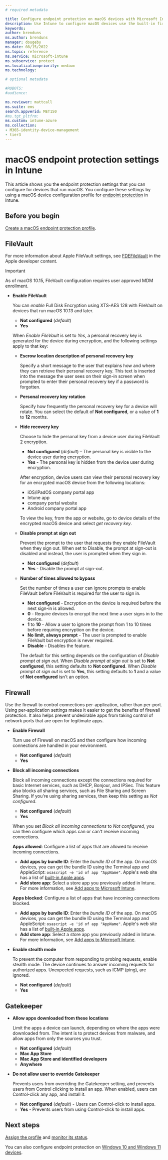 ```yaml
---
# required metadata

title: Configure endpoint protection on macOS devices with Microsoft Intune | Microsoft Docs
description: Use Intune to configure macOS devices use the built-in firewall to allow or block specific apps or to use stealth mode, to use Gatekeeper to determine where apps install, and to use FileVault disk encryption.
keywords:
author: brenduns
ms.author: brenduns
manager: dougeby
ms.date: 08/15/2022
ms.topic: reference
ms.service: microsoft-intune
ms.subservice: protect
ms.localizationpriority: medium
ms.technology:

# optional metadata

#ROBOTS:
#audience:

ms.reviewer: mattcall
ms.suite: ems
search.appverid: MET150
#ms.tgt_pltfrm:
ms.custom: intune-azure
ms.collection: 
- M365-identity-device-management
- tier3
---
```


# macOS endpoint protection settings in Intune

This article shows you the endpoint protection settings that you can configure for devices that run macOS. You configure these settings by using a macOS device configuration profile for [endpoint protection](endpoint-protection-configure.md) in Intune.

## Before you begin

[Create a macOS endpoint protection profile](endpoint-protection-configure.md).

## FileVault

For more information about Apple FileVault settings, see [FDEFileVault](https://developer.apple.com/documentation/devicemanagement/fdefilevault) in the Apple developer content.

> [!IMPORTANT]
> As of macOS 10.15, FileVault configuration requires user approved MDM enrollment.

- **Enable FileVault**  

  You can *enable* Full Disk Encryption using XTS-AES 128 with FileVault on devices that run macOS 10.13 and later.

  - **Not configured** (*default*)
  - **Yes**

  When *Enable FileVault* is set to *Yes*, a personal recovery key is generated for the device during encryption, and the following settings apply to that key:

  - **Escrow location description of personal recovery key**

    Specify a short message to the user that explains how and where they can retrieve their personal recovery key. This text is inserted into the message the user sees on their sign-in screen when prompted to enter their personal recovery key if a password is forgotten.

  - **Personal recovery key rotation**

    Specify how frequently the personal recovery key for a device will rotate. You can select the default of **Not configured**, or a value of **1** to **12** months.

  - **Hide recovery key**

    Choose to hide the personal key from a device user during FileVault 2 encryption.

    - **Not configured**  (*default*) – The personal key is visible to the device user during encryption.
    - **Yes** - The personal key is hidden from the device user during encryption.

    After encryption, device users can view their personal recovery key for an encrypted macOS device from the following locations:
    - iOS/iPadOS company portal app
    - Intune app
    - company portal website
    - Android company portal app

    To view the key, from the app or website, go to device details of the encrypted macOS device and select *get recovery key*.

  - **Disable prompt at sign out**

    Prevent the prompt to the user that requests they enable FileVault when they sign out.  When set to Disable, the prompt at sign-out is disabled and instead, the user is prompted when they sign in.

    - **Not configured** (*default*)
    - **Yes** - Disable the prompt at sign-out.

  - **Number of times allowed to bypass**

    Set the number of times a user can ignore prompts to enable FileVault before FileVault is required for the user to sign in.

    - **Not configured** - Encryption on the device is required before the next sign-in is allowed.
    - **0** - Require devices to encrypt the next time a user signs in to the device.
    - **1** to **10** - Allow a user to ignore the prompt from 1 to 10 times before requiring encryption on the device.
    - **No limit, always prompt** - The user is prompted to enable FileVault but encryption is never required.
    - **Disable** - Disables the feature.

    The default for this setting depends on the configuration of *Disable prompt at sign out*. When *Disable prompt at sign out* is set to **Not configured**, this setting defaults to **Not configured**. When *Disable prompt at sign out* is set to **Yes**, this setting defaults to **1** and a value of **Not configured** isn't an option.

## Firewall

Use the firewall to control connections per-application, rather than per-port. Using per-application settings makes it easier to get the benefits of firewall protection. It also helps prevent undesirable apps from taking control of network ports that are open for legitimate apps.

- **Enable Firewall**

  Turn use of Firewall on macOS and then configure how incoming connections are handled in your environment.

  - **Not configured** (*default*)
  - **Yes**

- **Block all incoming connections**

  Block all incoming connections except the connections required for basic Internet services, such as DHCP, Bonjour, and IPSec. This feature also blocks all sharing services, such as File Sharing and Screen Sharing. If you're using sharing services, then keep this setting as *Not configured*.

  - **Not configured** (*default*)
  - **Yes**

  When you set *Block all incoming connections* to *Not configured*, you can then configure which apps can or can't receive incoming connections.

  **Apps allowed**: Configure a list of apps that are allowed to receive incoming connections.

  - **Add apps by bundle ID**: Enter the *bundle ID* of the app. On macOS devices, you can get the bundle ID using the Terminal app and AppleScript: `osascript -e 'id of app "AppName"`. Apple's web site has a list of [built-in Apple apps](https://support.apple.com/HT208094).
  - **Add store app**: Select a store app you previously added in Intune. For more information, see [Add apps to Microsoft Intune](../apps/apps-add.md).

  **Apps blocked**: Configure a list of apps that have incoming connections blocked.

  - **Add apps by bundle ID**: Enter the *bundle ID* of the app. On macOS devices, you can get the bundle ID using the Terminal app and AppleScript: `osascript -e 'id of app "AppName"`. Apple's web site has a list of [built-in Apple apps](https://support.apple.com/HT208094).
  - **Add store app**: Select a store app you previously added in Intune. For more information, see [Add apps to Microsoft Intune](../apps/apps-add.md).

- **Enable stealth mode**

  To prevent the computer from responding to probing requests, enable stealth mode. The device continues to answer incoming requests for authorized apps. Unexpected requests, such as ICMP (ping), are ignored.

  - **Not configured** (*default*)
  - **Yes**

## Gatekeeper

- **Allow apps downloaded from these locations**

  Limit the apps a device can launch, depending on where the apps were downloaded from. The intent is to protect devices from malware, and allow apps from only the sources you trust.

  - **Not configured** (*default*)
  - **Mac App Store**
  - **Mac App Store and identified developers**
  - **Anywhere**

- **Do not allow user to override Gatekeeper**

  Prevents users from overriding the Gatekeeper setting, and prevents users from Control clicking to install an app. When enabled, users can Control-click any app, and install it.

  - **Not configured** (*default*) - Users can Control-click to install apps.
  - **Yes** - Prevents users from using Control-click to install apps.

## Next steps

[Assign the profile](../configuration/device-profile-assign.md) and [monitor its status](../configuration/device-profile-monitor.md).

You can also configure endpoint protection on [Windows 10 and Windows 11 devices](endpoint-protection-windows-10.md).
